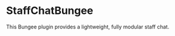 StaffChatBungee
===============
This Bungee plugin provides a lightweight, fully modular staff chat.
